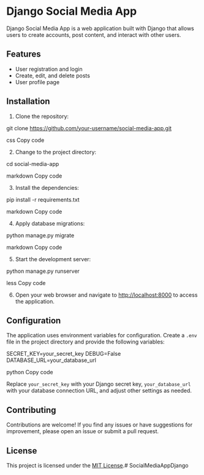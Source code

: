 # Django Social Media App

Django Social Media App is a web application built with Django that allows users to create accounts, post content, and interact with other users.

## Features

- User registration and login
- Create, edit, and delete posts
- User profile page

## Installation

1. Clone the repository:

git clone https://github.com/your-username/social-media-app.git

css
Copy code

2. Change to the project directory:

cd social-media-app

markdown
Copy code

3. Install the dependencies:

pip install -r requirements.txt

markdown
Copy code

4. Apply database migrations:

python manage.py migrate

markdown
Copy code

5. Start the development server:

python manage.py runserver

less
Copy code

6. Open your web browser and navigate to [http://localhost:8000](http://localhost:8000) to access the application.

## Configuration

The application uses environment variables for configuration. Create a `.env` file in the project directory and provide the following variables:

SECRET_KEY=your_secret_key
DEBUG=False
DATABASE_URL=your_database_url

python
Copy code

Replace `your_secret_key` with your Django secret key, `your_database_url` with your database connection URL, and adjust other settings as needed.

## Contributing

Contributions are welcome! If you find any issues or have suggestions for improvement, please open an issue or submit a pull request.

## License

This project is licensed under the [MIT License](LICENSE).# SocialMediaAppDjango
